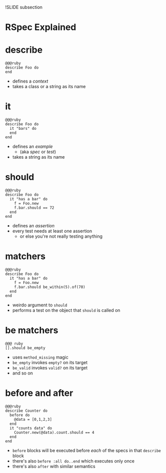 !SLIDE subsection
# RSpec Explained

# describe

    @@@ruby
    describe Foo do
    end

* defines a *context*
* takes a class or a string as its name

# it

    @@@ruby
    describe Foo do
      it "bars" do
      end
    end

* defines an *example* 
  * (aka *spec* or *test*)
* takes a string as its name

# should

    @@@ruby
    describe Foo do
      it "has a bar" do
        f = Foo.new
        f.bar.should == 72
      end
    end

* defines an *assertion*
* every test needs at least one assertion
  * or else you're not really testing anything

# matchers

    @@@ruby
    describe Foo do
      it "has a bar" do
        f = Foo.new
        f.bar.should be_within(5).of(70)
      end
    end

* weirdo argument to `should`
* performs a test on the object that `should` is called on

# be matchers

    @@@ ruby
    [].should be_empty

* uses `method_missing` magic
* `be_empty` invokes `empty?` on its target
* `be_valid` invokes `valid?` on its target
* and so on

# before and after

    @@@ruby
    describe Counter do
      before do
        @data = [0,1,2,3]
      end
      it "counts data" do
        Counter.new(@data).count.should == 4
      end
    end

* `before` blocks will be executed before *each* of the specs in that `describe` block
* there's also `before :all do..end` which executes only once
* there's also `after` with similar semantics


